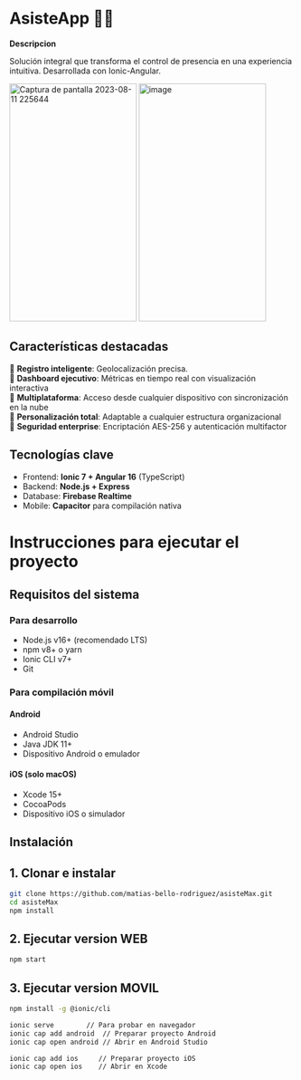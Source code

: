 # AsisteApp 📝💡

**Descripcion**  

Solución integral que transforma el control de presencia en una experiencia intuitiva. Desarrollada con Ionic-Angular.

<img width="225" height="420" alt="Captura de pantalla 2023-08-11 225644" src="https://github.com/user-attachments/assets/f7d5afb7-c450-4340-82be-44a06f140d60" />

<img width="225" height="420" alt="image" src="https://github.com/user-attachments/assets/4e5e1b22-149b-4a11-a51b-0fdcb414719f" />



## Características destacadas  

🔹 **Registro inteligente**: Geolocalización precisa.  
🔹 **Dashboard ejecutivo**: Métricas en tiempo real con visualización interactiva  
🔹 **Multiplataforma**: Acceso desde cualquier dispositivo con sincronización en la nube  
🔹 **Personalización total**: Adaptable a cualquier estructura organizacional  
🔹 **Seguridad enterprise**: Encriptación AES-256 y autenticación multifactor  

## Tecnologías clave  
- Frontend: **Ionic 7 + Angular 16** (TypeScript)  
- Backend: **Node.js + Express**  
- Database: **Firebase Realtime**  
- Mobile: **Capacitor** para compilación nativa  

# Instrucciones para ejecutar el proyecto

## Requisitos del sistema

### Para desarrollo
- Node.js v16+ (recomendado LTS)
- npm v8+ o yarn
- Ionic CLI v7+
- Git

### Para compilación móvil
#### Android
- Android Studio
- Java JDK 11+
- Dispositivo Android o emulador

#### iOS (solo macOS)
- Xcode 15+
- CocoaPods
- Dispositivo iOS o simulador

## Instalación

## 1. Clonar e instalar
```bash
git clone https://github.com/matias-bello-rodriguez/asisteMax.git
cd asisteMax
npm install
```

## 2. Ejecutar version WEB
```bash
npm start
```

## 3. Ejecutar version MOVIL
```bash
npm install -g @ionic/cli

ionic serve        // Para probar en navegador
ionic cap add android  // Preparar proyecto Android
ionic cap open android // Abrir en Android Studio

ionic cap add ios     // Preparar proyecto iOS
ionic cap open ios    // Abrir en Xcode
```


